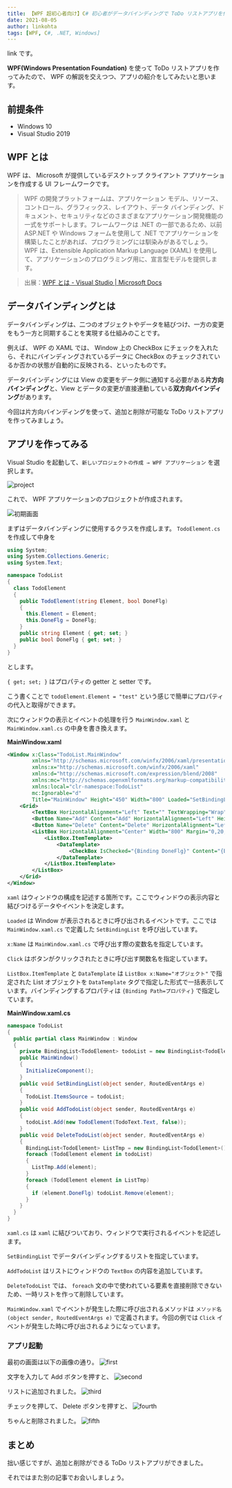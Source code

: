 ```yaml
---
title: 【WPF 超初心者向け】C# 初心者がデータバインディングで ToDo リストアプリを作ってみる
date: 2021-08-05
author: linkohta
tags: [WPF, C#, .NET, Windows]
---
```


link です。

**WPF(Windows Presentation Foundation)** を使って ToDo リストアプリを作ってみたので、 WPF の解説を交えつつ、アプリの紹介をしてみたいと思います。

## 前提条件

- Windows 10
- Visual Studio 2019

## WPF とは

WPF は、 Microsoft が提供しているデスクトップ クライアント アプリケーションを作成する UI フレームワークです。

>WPF の開発プラットフォームは、アプリケーション モデル、リソース、コントロール、グラフィックス、レイアウト、データ バインディング、ドキュメント、セキュリティなどのさまざまなアプリケーション開発機能の一式をサポートします。フレームワークは .NET の一部であるため、以前 ASP.NET や Windows フォームを使用して .NET でアプリケーションを構築したことがあれば、プログラミングには馴染みがあるでしょう。 WPF は、Extensible Application Markup Language (XAML) を使用して、アプリケーションのプログラミング用に、宣言型モデルを提供します。

>出展：[WPF とは - Visual Studio | Microsoft Docs](https://docs.microsoft.com/ja-jp/visualstudio/designers/getting-started-with-wpf?view=vs-2019)

## データバインディングとは

データバインディングは、二つのオブジェクトやデータを結びつけ、一方の変更をもう一方と同期することを実現する仕組みのことです。

例えば、 WPF の XAML では、 Window 上の CheckBox にチェックを入れたら、それにバインディングされているデータに CheckBox のチェックされているか否かの状態が自動的に反映される、といったものです。

データバインディングには View の変更をデータ側に通知する必要がある**片方向バインディング**と、View とデータの変更が直接連動している**双方向バインディング**があります。

今回は片方向バインディングを使って、追加と削除が可能な ToDo リストアプリを作ってみましょう。

## アプリを作ってみる

Visual Studio を起動して、`新しいプロジェクトの作成 → WPF アプリケーション` を選択します。

![project](https://mseeeen.msen.jp/wp-content/uploads/2021/06/project-480x318.png)

これで、 WPF アプリケーションのプロジェクトが作成されます。

![初期画面](https://mseeeen.msen.jp/wp-content/uploads/2021/06/shoki.png)

まずはデータバインディングに使用するクラスを作成します。 `TodoElement.cs` を作成して中身を
```cs
using System;
using System.Collections.Generic;
using System.Text;

namespace TodoList
{
  class TodoElement
  {
    public TodoElement(string Element, bool DoneFlg)
    {
      this.Element = Element;
      this.DoneFlg = DoneFlg;
    }
    public string Element { get; set; }
    public bool DoneFlg { get; set; }
  }
}
```
とします。

`{ get; set; }` はプロパティの getter と setter です。

こう書くことで `todoElement.Element = "test"` という感じで簡単にプロパティの代入と取得ができます。

次にウィンドウの表示とイベントの処理を行う `MainWindow.xaml` と `MainWindow.xaml.cs` の中身を書き換えます。

**MainWindow.xaml**
```xml
<Window x:Class="TodoList.MainWindow"
        xmlns="http://schemas.microsoft.com/winfx/2006/xaml/presentation"
        xmlns:x="http://schemas.microsoft.com/winfx/2006/xaml"
        xmlns:d="http://schemas.microsoft.com/expression/blend/2008"
        xmlns:mc="http://schemas.openxmlformats.org/markup-compatibility/2006"
        xmlns:local="clr-namespace:TodoList"
        mc:Ignorable="d"
        Title="MainWindow" Height="450" Width="800" Loaded="SetBindingList">
    <Grid>
        <TextBox HorizontalAlignment="Left" Text="" TextWrapping="Wrap" VerticalAlignment="Top" Width="630" Height="20" x:Name="TodoText"/>
        <Button Name="Add" Content="Add" HorizontalAlignment="Left" Height="20" Margin="630,0,0,0" VerticalAlignment="Top" Width="85" Click="AddTodoList"/>
        <Button Name="Delete" Content="Delete" HorizontalAlignment="Left" Height="20" Margin="716,0,0,0" VerticalAlignment="Top" Width="85" Click="DeleteTodoList"/>
        <ListBox HorizontalAlignment="Center" Width="800" Margin="0,20,0,0" x:Name="TodoList">
            <ListBox.ItemTemplate>
                <DataTemplate>
                    <CheckBox IsChecked="{Binding DoneFlg}" Content="{Binding Element}" />
                </DataTemplate>
            </ListBox.ItemTemplate>
        </ListBox>
    </Grid>
</Window>
```

`xaml` はウィンドウの構成を記述する箇所です。ここでウィンドウの表示内容と結びつけるデータやイベントを決定します。

`Loaded` は Window が表示されるときに呼び出されるイベントです。ここでは `MainWindow.xaml.cs` で定義した `SetBindingList` を呼び出しています。

`x:Name` は `MainWindow.xaml.cs` で呼び出す際の変数名を指定しています。

`Click` はボタンがクリックされたときに呼び出す関数名を指定しています。

`ListBox.ItemTemplate` と `DataTemplate` は `ListBox x:Name="オブジェクト"` で指定された List オブジェクトを `DataTemplate` タグで指定した形式で一括表示しています。バインディングするプロパティは `{Binding Path=プロパティ}` で指定しています。

**MainWindow.xaml.cs**
```cs
namespace TodoList
{
  public partial class MainWindow : Window
  {
    private BindingList<TodoElement> todoList = new BindingList<TodoElement>();
    public MainWindow()
    {
      InitializeComponent();
    }
    public void SetBindingList(object sender, RoutedEventArgs e)
    {
      TodoList.ItemsSource = todoList;
    }
    public void AddTodoList(object sender, RoutedEventArgs e)
    {
      todoList.Add(new TodoElement(TodoText.Text, false));
    }
    public void DeleteTodoList(object sender, RoutedEventArgs e)
    {
      BindingList<TodoElement> ListTmp = new BindingList<TodoElement>();
      foreach (TodoElement element in todoList)
      {
        ListTmp.Add(element);
      }
      foreach (TodoElement element in ListTmp)
      {
        if (element.DoneFlg) todoList.Remove(element);
      }
    }
  }
}
```

`xaml.cs` は `xaml` に結びついており、ウィンドウで実行されるイベントを記述します。

`SetBindingList` でデータバインディングするリストを指定しています。

`AddTodoList` はリストにウィンドウの `TextBox` の内容を追加しています。

`DeleteTodoList` では、 `foreach` 文の中で使われている要素を直接削除できないため、一時リストを作って削除しています。

`MainWindow.xaml` でイベントが発生した際に呼び出されるメソッドは `メソッド名(object sender, RoutedEventArgs e)` で定義されます。今回の例では `Click` イベントが発生した時に呼び出されるようになっています。

### アプリ起動

最初の画面は以下の画像の通り。
![first](https://mseeeen.msen.jp/wp-content/uploads/2021/06/1.png)

文字を入力して Add ボタンを押すと、
![second](https://mseeeen.msen.jp/wp-content/uploads/2021/06/2.png)

リストに追加されました。
![third](https://mseeeen.msen.jp/wp-content/uploads/2021/06/2021-06-17_13h14_58.png)

チェックを押して、 Delete ボタンを押すと、
![fourth](https://mseeeen.msen.jp/wp-content/uploads/2021/06/2021-06-17_13h15_19.png)

ちゃんと削除されました。
![fifth](https://mseeeen.msen.jp/wp-content/uploads/2021/06/2021-06-17_13h15_27.png)

## まとめ

拙い感じですが、追加と削除ができる ToDo リストアプリができました。

それではまた別の記事でお会いしましょう。